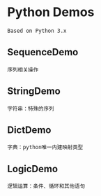 # Python Demos
`Based on Python 3.x`

## SequenceDemo

    序列相关操作
    
## StringDemo

    字符串：特殊的序列
    
## DictDemo

    字典：python唯一内建映射类型

## LogicDemo

    逻辑运算：条件、循环和其他语句